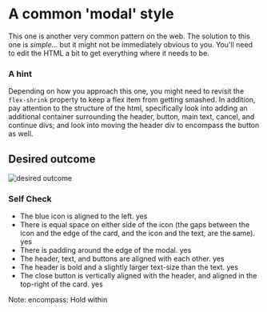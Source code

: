 # A common 'modal' style
This one is another very common pattern on the web. The solution to this one is _simple_... but it might not be immediately obvious to you. You'll need to edit the HTML a bit to get everything where it needs to be.

### A hint
Depending on how you approach this one, you might need to revisit the `flex-shrink` property to keep a flex item from getting smashed. In addition, pay attention to the structure of the html, specifically look into adding an additional container surrounding the header, button, main text, cancel, and continue divs; and look into moving the header div to encompass the button as well.

## Desired outcome

![desired outcome](./desired-outcome.png)

### Self Check

- The blue icon is aligned to the left. yes
- There is equal space on either side of the icon (the gaps between the icon and the edge of the card, and the icon and the text, are the same). yes
- There is padding around the edge of the modal. yes
- The header, text, and buttons are aligned with each other. yes
- The header is bold and a slightly larger text-size than the text. yes
- The close button is vertically aligned with the header, and aligned in the top-right of the card. yes

Note: encompass: Hold within